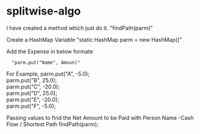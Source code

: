 # splitwise-algo
I have created a method which just do it.
"findPath(parm)"

Create a HashMap Variable
"static HashMap parm = new HashMap()"

Add the Expense in below formate

      "parm.put("Name", Amoun)"

For Example,
    parm.put("A", -5.0);  
    parm.put("B", 25.0);  
    parm.put("C", -20.0);  
    parm.put("D", 25.0);  
    parm.put("E", -20.0);  
    parm.put("F", -5.0);  
    
Passing values to find the Net Amount to be Paid with Person Name -Cash Flow / Shortest Path
  findPath(parm);  

